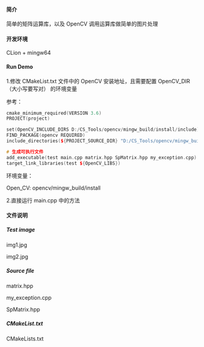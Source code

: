 #### 简介

简单的矩阵运算库，以及 OpenCV 调用运算库做简单的图片处理





#### 开发环境

CLion + mingw64





#### Run Demo

1.修改 CMakeList.txt 文件中的 OpenCV 安装地址，且需要配置 OpenCV_DIR（大小写要写对） 的环境变量

参考：

```C++
cmake_minimum_required(VERSION 3.6)
PROJECT(project)

set(OpenCV_INCLUDE_DIRS D:/CS_Tools/opencv/mingw_build/install/include)
FIND_PACKAGE(opencv REQUIRED)
include_directories(${PROJECT_SOURCE_DIR} "D:/CS_Tools/opencv/mingw_build/install/include/opencv2")

# 生成可执行文件
add_executable(test main.cpp matrix.hpp SpMatrix.hpp my_exception.cpp)
target_link_libraries(test ${OpenCV_LIBS})
```

环境变量：

Open_CV: opencv/mingw_build/install

2.直接运行 main.cpp 中的方法





#### 文件说明

##### Test image

img1.jpg 

img2.jpg





##### Source file

matrix.hpp

my_exception.cpp

SpMatrix.hpp





##### CMakeList.txt

CMakeLists.txt 



